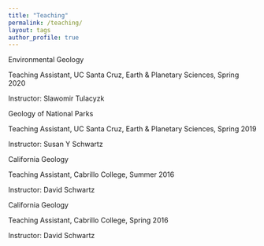 ```yaml
---
title: "Teaching"
permalink: /teaching/
layout: tags
author_profile: true
---
```

Environmental Geology

Teaching Assistant, UC Santa Cruz, Earth & Planetary Sciences, Spring 2020

Instructor: Slawomir Tulacyzk

Geology of National Parks

Teaching Assistant, UC Santa Cruz, Earth & Planetary Sciences, Spring 2019

Instructor: Susan Y Schwartz

California Geology

Teaching Assistant, Cabrillo College, Summer 2016

Instructor: David Schwartz

California Geology

Teaching Assistant, Cabrillo College, Spring 2016

Instructor: David Schwartz
